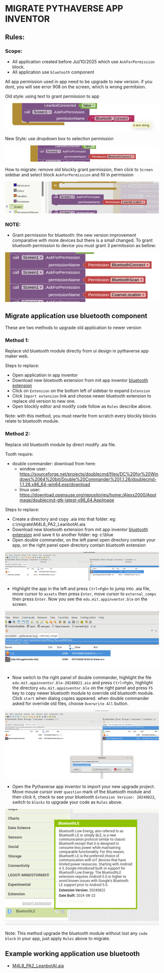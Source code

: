 # MIGRATE PYTHAVERSE APP INVENTOR 
## Rules:
### Scope: 
* All application created before Jul/10/2025 which use `AskForPermission` block.
* All application use `bluetooth` component

All app permission used in app need to be upgrade to new version. if you dont, you will see error 908 on the screen, which is wrong permitsion.

Old style: using text to grant permission to app

![perm.png](images/perm.png)

New Style: use dropdown box to selection permission

![perm-new.png](images/perm-new.png)

How to migrate: remove old blockly grant permission, then click to `Screen` sidebar and select block `AskForPermission` and fill in permission 

![grant-new.png](images/grant-new.png)


### NOTE: 
* Grant permission for bluetooth: the new version improvement comparative with more devices but there is a small changed.
To grant bluetooth permission to device you must grant 3 permitssion as bellow:

![perm-blue.png](images/perm-blue.png)


## Migrate application use bluetooth component
These are two methods to upgrade old application to newer version
### Method 1: 

Replace old bluetooth module directly from ui design in pythaverse app maker web.

Steps to replace:
* Open application in app inventor
* Download new bloetooth extension from mit app inventor [bluetooth extension](https://iot.appinventor.mit.edu/assets/resources/edu.mit.appinventor.ble-20240822.aix)
* Click on `Extension` on the bottom left of sidebar to expand `Extension`
* Click `Import extension` link and choose newer bluetooth extension to replace old version to new one.
* Open blockly editor and modify code follow as `Rules` describe above. 

Note: with this method, you must rewrite from scratch every blockly blocks relate to bluetooth module. 

### Method 2:

Replace old bluetooth module by direct modify .aia file.

Tooth require:
* double commander: download from here:
  * window user: https://sourceforge.net/projects/doublecmd/files/DC%20for%20Windows%2064%20bit/Double%20Commander%201.1.26/doublecmd-1.1.26.x86_64-win64.exe/download
  * linux user: https://download.opensuse.org/repositories/home:/Alexx2000/AppImage/doublecmd-gtk-latest-x86_64.AppImage

Steps to replace:
* Create a directory and copy .aia into that folder: eg: c:\migrate\M4L8_PA2_LeanbotAI.aia
* Download new bloetooth extension from mit app inventor [bluetooth extension](https://iot.appinventor.mit.edu/assets/resources/edu.mit.appinventor.ble-20240822.aix) and save it to another folder: eg: c:\blue
* Open double commander, on the left panel open directory contain your app, on the right panel open directory contain bluetooth extension

![mig1.png](images/mig1.png)

* Highlight the app in the left and press `Ctrl+PgDn` to jump into .aia file, move cursor to `assets` then press `Enter`,
move cursor to `external_comps` then press `Enter`. Now you see the `edu.mit.appinventor.ble` on the screen.

![mig2.png](images/mig2.png)

* Now switch to the right panel of double commander, highlight the file `edu.mit.appinventor.ble-20240822.aix` and press `Ctrl+PgDn`, highlight the directory `edu.mit.appinventor.ble` on the right panel and press `F5` key to copy newer bluetooth module to override old bluetooth module. Click `start` when dialog copies appeared. when double commander asked for override old files, choose `Overwrite All` button. 

![mig3.png](images/mig3.png)

* Open the Pythaverse app inventor to import your new upgrade project. Move mouse cursor over `question` mark of the bluetooth module and then click it, check to see your bluetooth `Extension Version: 20240822`, switch to `blocks` to upgrade your code as `Rules` above.

![mig4.png](images/mig4.png)

Note: This method upgrade the bluetooth module without lost any `code block` in your app, just apply `Rules` above to migrate.

## Example working application use bluetooth 
* [M4L8_PA2_LeanbotAI.aia](samples/M4L8_PA2_LeanbotAI.aia)
